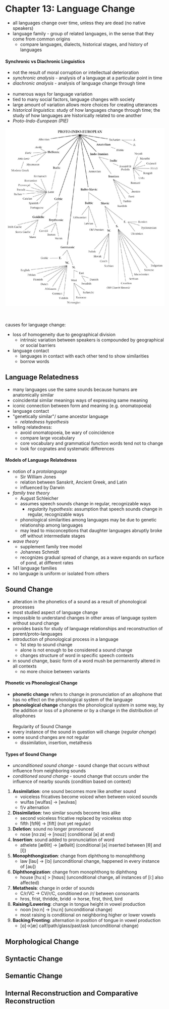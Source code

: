 # Chapter 13: Language Change
- all languages change over time, unless they are dead (no native speakers)
- language family - group of related languages, in the sense that they come from common origins
	- compare languages, dialects, historical stages, and history of languages

#### Synchronic vs Diachronic Linguistics
- not the result of moral corruption or intellectual deterioration
- _synchronic analysis_ - analysis of a language at a particular point in time
- _diachronic analysis_ - analysis of language change through time
<br><br>
- numerous ways for language variation
- tied to many social factors, language changes with society
- large amount of variation allows more choices for creating utterances
- _historical linguistics_: study of how languages change through time; the study of how languages are historically related to one another
- _Proto-Indo-European (PIE)_

![Proto-Indo-European Family Tree](https://github.com/ey92/notes/blob/master/1101/proto-indo-european-family-tree.png)

<br><br>
causes for language change:
- loss of homogeneity due to geographical division
	- intrinsic variation between speakers is compounded by geographical or social barriers
- language contact
	- languages in contact with each other tend to show similarities
	- borrow words

## Language Relatedness
- many languages use the same sounds because humans are anatomically similar
- coincidental similar meanings ways of expressing same meaning
- iconic connection between form and meaning (e.g. onomatopoeia)
- language contact
- "genetically similar"/ same ancestor language
	- _relatedness hypothesis_
- telling relatedness:
	- avoid onomatopoeia, be wary of coincidence
	- compare large vocabulary
	- core vocabulary and grammatical function words tend not to change
	- look for cognates and systematic differences

#### Models of Language Relatedness
- notion of a _protolanguage_
	- Sir William Jones
	- relation between Sanskrit, Ancient Greek, and Latin
	- influenced by Darwin
- _family tree theory_ 
	- August Schleicher
	- assumes speech sounds change in regular, recognizable ways
		- _regularity hypothesis_: assumption that speech sounds change in regular, recognizable ways
	- phonological similarities among languages may be due to genetic relationship among languages
	- may lead to misconceptions that daughter languages abruptly broke off without intermediate stages
- _wave theory_
	- supplement family tree model
	- Johannes Schmidt
	- recognizes gradual spread of change, as a wave expands on surface of pond, at different rates
- 141 language families
- no language is uniform or isolated from others

## Sound Change
- alteration in the phonetics of a sound as a result of phonological processes
- most studied aspect of language change
- impossible to understand changes in other areas of language system without sound change
- provides basis for study of language relationships and reconstruction of parent/proto-languages
- introduction of phonological process in a language
	- 1st step to sound change
	- alone is not enough to be considered a sound change
	- changes structure of word in specific speech contexts
- in sound change, basic form of a word mush be permanently altered in all contexts
	- no more choice between variants

#### Phonetic vs Phonological Change
- **phonetic change** refers to change in pronunciation of an allophone that has no effect on the phonological system of the language
- **phonological change** changes the phonological system in some way, by the addition or loss of a phoneme or by a change in the distribution of allophones
<br><br>
Regularity of Sound Change
- every instance of the sound in question will change (_regular change_)
- some sound changes are not regular
	- dissimilation, insertion, metathesis

#### Types of Sound Change
- _unconditioned sound change_ - sound change that occurs without influence from neighboring sounds
- _conditioned sound change_ - sound change that occurs under the influence of nearby sounds (condition based on context)
1. **Assimilation**: one sound becomes more like another sound
	- voiceless fricatives become voiced when between voiced sounds
	- wulfas [wulfas] -> [wulvas]
	- f/v alternation
2. **Dissimilation**: two similar sounds become less alike
	- second voiceless fricative replaced by voiceless stop
	- fifth [fɪfθ] -> [fift] (not yet regular)
3. **Deletion**: sound no longer pronounced
	- nose [nɔːzə] -> [noʊz] (conditional [ə] at end)
4. **Insertion**: sound added to pronunciation of word
	- athelete [æθlit] -> [æθəlit] (conditional [ə] inserted between [θ] and [l])
5. **Monophthongization**: change from diphthong to monophthong
	- law [laʊ] -> [lɔ] (unconditional change, happened in every instance of [aʊ])
6. **Diphthongization**: change from monophthong to diphthong
	- house [huːs] > [hɑʊs] (unconditional change, all instances of [iː] also affected)
7. **Metathesis**: change in order of sounds
	- C/r/VC -> CV/r/C, conditioned on /r/ between consonants
	- hros, frist, thridde, bridd -> horse, first, third, bird
8. **Raising**/**Lowering**: change in tongue height in vowel production
	- noon [noːn] -> [nuːn] (unconditional change)
	- most raising is conditional on neighboring higher or lower vowels
9. **Backing**/**Fronting**: alternation in position of tongue in vowel production
	- [ɑ]->[æ] calf/path/glass/past/ask (unconditional change)

## Morphological Change
## Syntactic Change
## Semantic Change
## Internal Reconstruction and Comparative Reconstruction